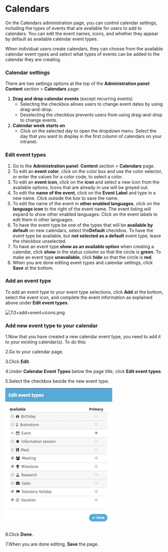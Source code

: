 # Calendars

On the Calendars administration page, you can control calendar settings, including the types of events that are available for users to add to calendars. You can edit the event names, icons, and whether they appear by default as available calendar event types.  
  
When individual users create calendars, they can choose from the available calendar event types and select what types of events can be added to the calendar they are creating.

### Calendar settings

There are two settings options at the top of the **Administration panel**: **Content** section &gt; **Calendars** page:

1. **Drag and drop calendar events** \(except recurring events\)
   * Selecting the checkbox allows users to change event dates by using drag-and-drop.
   * Deselecting the checkbox prevents users from using drag-and-drop to change events.
2. **Calendar week starts on**
   * Click on the selected day to open the dropdown menu. Select the day that you want to display in the first column of calendars on your intranet.

### Edit event types

1. Go to the **Administration panel**: **Content** section &gt; **Calendars** page.
2. To edit an **event color**, click on the color box and use the color selector, or enter the values for a color code, to select a color.
3. To edit an **event icon**, click on the **icon** and select a new icon from the available options. Icons that are already in use will be greyed out.
4. To edit the **name of the event**, click on the **Event Label** and type in a new name. Click outside the box to save the name.
5. To edit the name of the event in **other enabled languages**, click on the **language icon** to the right of the event name. The event listing will expand to show other enabled languages. Click on the event labels to edit them in other languages.
6. To have the event type be one of the types that will be **available by default** on new calendars, select the**Default** checkbox. To have the event type be available, but **not selected as a default** event type, leave the checkbox unselected.
7. To have an event type **show as an available option** when creating a calendar, click **show** in the status column so that the circle is **green**. To make an event type **unavailable**, click **hide** so that the circle is **red**.
8. When you are done editing event types and calendar settings, click **Save** at the bottom.

### Add an event type

To add an event type to your event type selections, click **Add** at the bottom, select the event icon, and complete the event information as explained above under **Edit event types**.  
  
![7.0+add+event+icons.png](https://community.thoughtfarmer.com/imagethumb/821996530000/16715/600x600/False/7.0+add+event+icons.png)

### Add new event type to your calendar

1.Now that you have created a new calendar event type, you need to add it to your existing calendar\(s\). To do this:

2.Go to your calendar page. 

3.Click **Edit**. 

4.Under **Calendar Event Types** below the page title, click **Edit event types**.

5.Select the checkbox beside the new event type. 

![](../../.gitbook/assets/1%20%2835%29.png)

6.Click **Done**. 

7.When you are done editing, **Save** the page.

